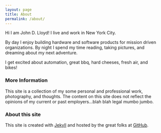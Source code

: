 ```yaml
---
layout: page
title: About
permalink: /about/
---
```


Hi I am John D. Lloyd! I live and work in New York City.

By day I enjoy building hardware and software products for mission driven organizations. By night I spend my time reading, taking pictures, and dreaming about my next adventure.

I get excited about automation, great bbq, hard cheeses, fresh air, and bikes!

### More Information

This site is a collection of my some personal and professional work, photography, and thoughts. The content on this site does not reflect the opinions of my current or past employers...blah blah legal mumbo jumbo.

### About this site

This site is created with [Jekyll](https://jekyllrb.com) and hosted by the great folks at [GitHub](https://pages.github.com).
